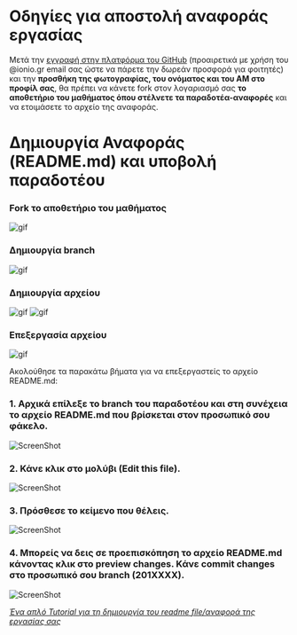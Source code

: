 # Οδηγίες για αποστολή αναφοράς εργασίας  

Μετά την [εγγραφή στην πλατφόρμα του GitHub](https://github.com/join) (προαιρετικά με χρήση του @ionio.gr email σας ώστε να πάρετε την δωρεάν προσφορά για φοιτητές) και την **προσθήκη της φωτογραφίας, του ονόματος και του ΑΜ στο προφίλ σας**, θα πρέπει να κάνετε fork στον λογαριασμό σας **το αποθετήριο του μαθήματος όπου στέλνετε τα παραδοτέα-αναφορές** και να ετοιμάσετε το αρχείο της αναφοράς. 

# Δημιουργία Αναφοράς (README.md) και υποβολή παραδοτέου


### Fork το αποθετήριο του μαθήματος

![gif](https://github.com/epidrome/teaching/blob/master/images/fork.gif?raw=true)

### Δημιουργία branch
![gif](https://github.com/epidrome/teaching/blob/master/images/createbranch.gif?raw=true)

### Δημιουργία αρχείου 

![gif](https://github.com/epidrome/teaching/blob/master/images/newfile1.gif?raw=true)
![gif](https://github.com/epidrome/teaching/blob/master/images/newfile2.gif?raw=true)

### Επεξεργασία αρχείου

![gif](https://github.com/epidrome/teaching/blob/master/images/newfilepullrequest1.gif?raw=true)

Ακολούθησε τα παρακάτω βήματα για να επεξεργαστείς το αρχείο README.md:

### 1. Αρχικά επίλεξε το branch του παραδοτέου και στη συνέχεια το αρχείο README.md που βρίσκεται στον προσωπικό σου φάκελο.

![ScreenShot](https://raw.githubusercontent.com/epidrome/teaching/master/images/10.png)

### 2. Κάνε κλικ στο μολύβι (Edit this file).

![ScreenShot](https://raw.githubusercontent.com/epidrome/teaching/master/images/11.png)

### 3. Πρόσθεσε το κείμενο που θέλεις.

![ScreenShot](https://raw.githubusercontent.com/epidrome/teaching/master/images/12.png)

### 4. Μπορείς να δεις σε προεπισκόπηση το αρχείο README.md κάνοντας κλικ στο preview changes. Κάνε commit changes στο προσωπικό σου branch (201XXXX).

![ScreenShot](https://raw.githubusercontent.com/epidrome/teaching/master/images/13.png)


_[Ένα απλό Tutorial για τη δημιουργία του readme file/αναφορά της εργασίας σας](https://guides.github.com/features/mastering-markdown/)_
